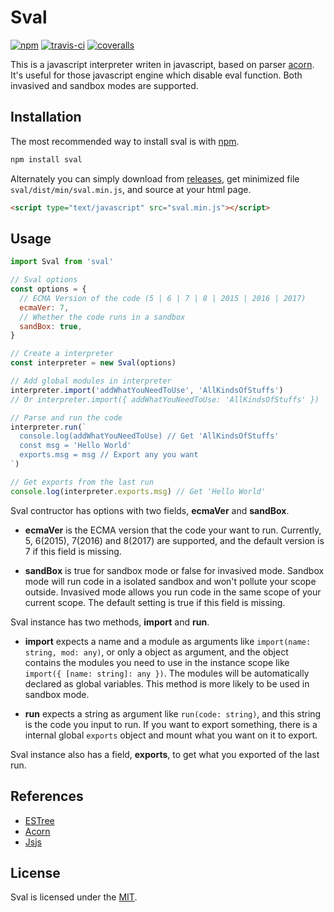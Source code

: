 # Sval

[![npm](https://img.shields.io/npm/v/sval.svg?style=flat-square)](https://www.npmjs.com/package/sval)
[![travis-ci](https://img.shields.io/travis/Siubaak/sval.svg?style=flat-square)](https://travis-ci.org/Siubaak/sval)
[![coveralls](https://img.shields.io/coveralls/github/Siubaak/sval.svg?style=flat-square)](https://coveralls.io/github/Siubaak/sval)

This is a javascript interpreter writen in javascript, based on parser [acorn](https://github.com/acornjs/acorn). It's useful for those javascript engine which disable eval function. Both invasived and sandbox modes are supported.

## Installation

The most recommended way to install sval is with [npm](https://www.npmjs.com/package/sval).

```bash
npm install sval
```

Alternately you can simply download from [releases](https://github.com/Siubaak/sval/releases), get minimized file `sval/dist/min/sval.min.js`, and source at your html page.

```html
<script type="text/javascript" src="sval.min.js"></script>
```

## Usage

```js
import Sval from 'sval'

// Sval options
const options = {
  // ECMA Version of the code (5 | 6 | 7 | 8 | 2015 | 2016 | 2017)
  ecmaVer: 7,
  // Whether the code runs in a sandbox
  sandBox: true,
}

// Create a interpreter
const interpreter = new Sval(options)

// Add global modules in interpreter
interpreter.import('addWhatYouNeedToUse', 'AllKindsOfStuffs')
// Or interpreter.import({ addWhatYouNeedToUse: 'AllKindsOfStuffs' })

// Parse and run the code
interpreter.run(`
  console.log(addWhatYouNeedToUse) // Get 'AllKindsOfStuffs'
  const msg = 'Hello World'
  exports.msg = msg // Export any you want
`)

// Get exports from the last run
console.log(interpreter.exports.msg) // Get 'Hello World'
```

Sval contructor has options with two fields, **ecmaVer** and **sandBox**.

- **ecmaVer** is the ECMA version that the code your want to run. Currently, 5, 6(2015), 7(2016) and 8(2017) are supported, and the default version is 7 if this field is missing.

- **sandBox** is true for sandbox mode or false for invasived mode. Sandbox mode will run code in a isolated sandbox and won't pollute your scope outside. Invasived mode allows you run code in the same scope of your current scope. The default setting is true if this field is missing.

Sval instance has two methods, **import** and **run**.

- **import** expects a name and a module as arguments like `import(name: string, mod: any)`, or only a object as argument, and the object contains the modules you need to use in the instance scope like `import({ [name: string]: any })`. The modules will be automatically declared as global variables. This method is more likely to be used in sandbox mode.

- **run** expects a string as argument like `run(code: string)`, and this string is the code you input to run. If you want to export something, there is a internal global `exports` object and mount what you want on it to export.

Sval instance also has a field, **exports**, to get what you exported of the last run.

## References

- [ESTree](https://github.com/estree/estree)
- [Acorn](https://github.com/acornjs/acorn)
- [Jsjs](https://github.com/bramblex/jsjs)

## License

Sval is licensed under the [MIT](https://github.com/Siubaak/sval/blob/master/LICENSE).
